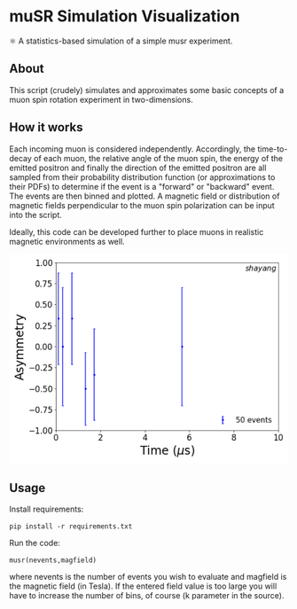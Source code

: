 # muSR Simulation Visualization 
⚛️ A statistics-based simulation of a simple musr experiment.


## About

This script (crudely) simulates and approximates some basic concepts of a muon spin rotation experiment in two-dimensions. 

## How it works

Each incoming muon is considered independently. Accordingly, the time-to-decay of each muon, the relative angle of the muon spin, the energy of the emitted positron and finally the direction of the emitted positron are all sampled from their probability distribution function (or approximations to their PDFs) to determine if the event is a "forward" or "backward" event. The events are then binned and plotted. A magnetic field or distribution of magnetic fields perpendicular to the muon spin polarization can be input into the script.

Ideally, this code can be developed further to place muons in realistic magnetic environments as well.

![Animated simulation](musr_sim.gif)

## Usage

Install requirements:

    pip install -r requirements.txt
    
Run the code:

    musr(nevents,magfield) 

where nevents is the number of events you wish to evaluate and magfield is the magnetic field (in Tesla). If the entered field value is too large you will have to increase the number of bins, of course (k parameter in the source). 



